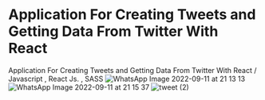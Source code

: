 # Application For Creating Tweets and Getting Data From Twitter With React
 Application For Creating Tweets and Getting Data From Twitter With React / Javascript , React Js. , SASS
![WhatsApp Image 2022-09-11 at 21 13 13](https://user-images.githubusercontent.com/99664429/189543655-2e802beb-6d33-49da-8900-8ddb513c8713.jpeg)
![WhatsApp Image 2022-09-11 at 21 15 37](https://user-images.githubusercontent.com/99664429/189543662-3aae9275-6ece-4d6a-ba9c-f1214d11a29d.jpeg)
![tweet (2)](https://user-images.githubusercontent.com/99664429/189543668-a3355778-3612-4d24-8418-fbe76b9b10a8.png)
